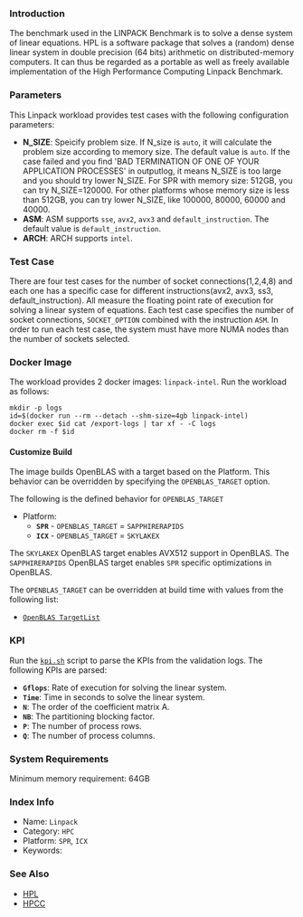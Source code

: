 
### Introduction

The benchmark used in the LINPACK Benchmark is to solve a dense system of linear equations. HPL is a software package that solves a (random) dense linear system in double precision (64 bits) arithmetic on distributed-memory computers. It can thus be regarded as a portable as well as freely available implementation of the High Performance Computing Linpack Benchmark.

### Parameters

This Linpack workload provides test cases with the following configuration parameters:
- **N_SIZE**: Speicify problem size. If N_size is `auto`, it will calculate the problem size according to memory size. The default value is `auto`. If the case failed and you find 'BAD TERMINATION OF ONE OF YOUR APPLICATION PROCESSES' in outputlog, it means N_SIZE is too large and you should try lower N_SIZE. For SPR with memory size: 512GB, you can try N_SIZE=120000. For other platforms whose memory size is less than 512GB, you can try lower N_SIZE, like 100000, 80000, 60000 and 40000.
- **ASM**: ASM supports `sse`, `avx2`, `avx3` and `default_instruction`. The default value is `default_instruction`.
- **ARCH**: ARCH supports `intel`.

### Test Case

There are four test cases for the number of socket connections(1,2,4,8) and each one has a specific case for different instructions(avx2, avx3, ss3, default_instruction). All measure the floating point rate of execution for solving a linear system of equations. Each test case specifies the number of socket connections, `SOCKET_OPTION` combined with the instruction `ASM`. In order to run each test case, the system must have more NUMA nodes than the number of sockets selected.

### Docker Image

The workload provides 2 docker images: `linpack-intel`. Run the workload as follows:

```
mkdir -p logs
id=$(docker run --rm --detach --shm-size=4gb linpack-intel)
docker exec $id cat /export-logs | tar xf - -C logs
docker rm -f $id
```

#### Customize Build

The image builds OpenBLAS with a target based on the Platform. This behavior
can be overridden by specifying the `OPENBLAS_TARGET` option.

The following is the defined behavior for `OPENBLAS_TARGET`
- Platform:
  - **`SPR`** - `OPENBLAS_TARGET` = `SAPPHIRERAPIDS`
  - **`ICX`** - `OPENBLAS_TARGET` = `SKYLAKEX`

The `SKYLAKEX` OpenBLAS target enables AVX512 support in OpenBLAS. The
`SAPPHIRERAPIDS` OpenBLAS target enables `SPR` specific optimizations in
OpenBLAS.

The `OPENBLAS_TARGET` can be overridden at build time with values from the
following list:
- [`OpenBLAS TargetList`](https://github.com/xianyi/OpenBLAS/blob/develop/TargetList.txt)

### KPI

Run the [`kpi.sh`](kpi.sh) script to parse the KPIs from the validation logs. The following KPIs are parsed:
- **`Gflops`**: Rate of execution for solving the linear system.
- **`Time`**: Time in seconds to solve the linear system.
- **`N`**: The order of the coefficient matrix A.
- **`NB`**: The partitioning blocking factor.
- **`P`**: The number of process rows.
- **`Q`**: The number of process columns.

### System Requirements

Minimum memory requirement: 64GB

### Index Info
- Name: `Linpack`
- Category: `HPC`
- Platform: `SPR`, `ICX`
- Keywords:

### See Also

- [HPL](http://www.netlib.org/benchmark/hpl/)
- [HPCC](http://icl.cs.utk.edu/hpcc/)